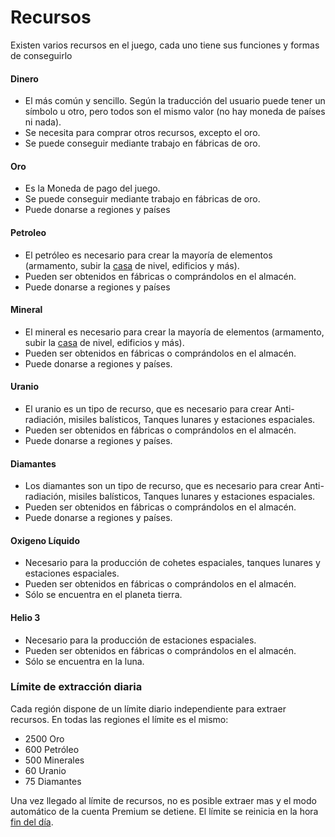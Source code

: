 # Recursos

Existen varios recursos en el juego, cada uno tiene sus funciones y formas de conseguirlo

#### Dinero

- El más común y sencillo. Según la traducción del usuario puede tener un símbolo u otro, pero todos son el mismo valor (no hay moneda de países ni nada).
- Se necesita para comprar otros recursos, excepto el oro.
- Se puede conseguir mediante trabajo en fábricas de oro.

#### Oro

- Es la Moneda de pago del juego.
- Se puede conseguir mediante trabajo en fábricas de oro.
- Puede donarse a regiones y países

#### Petroleo

- El petróleo es necesario para crear la mayoría de elementos (armamento, subir la [casa](../../1.-Perfil/Casa/) de nivel, edificios y más).
- Pueden ser obtenidos en fábricas o comprándolos en el almacén.
- Puede donarse a regiones y países  
    

#### Mineral

- El mineral es necesario para crear la mayoría de elementos (armamento, subir la [casa](../../1.-Perfil/Casa/) de nivel, edificios y más).
- Pueden ser obtenidos en fábricas o comprándolos en el almacén.
- Puede donarse a regiones y países.

#### Uranio

- El uranio es un tipo de recurso, que es necesario para crear Anti-radiación, misiles balísticos, Tanques lunares y estaciones espaciales.
- Pueden ser obtenidos en fábricas o comprándolos en el almacén.
- Puede donarse a regiones y países.

#### Diamantes

- Los diamantes son un tipo de recurso, que es necesario para crear Anti-radiación, misiles balísticos, Tanques lunares y estaciones espaciales.
- Pueden ser obtenidos en fábricas o comprándolos en el almacén.
- Puede donarse a regiones y países.  
    

#### Oxigeno Líquido

- Necesario para la producción de cohetes espaciales, tanques lunares y estaciones espaciales.
- Pueden ser obtenidos en fábricas o comprándolos en el almacén.
- Sólo se encuentra en el planeta tierra.  
    

#### Helio 3

- Necesario para la producción de estaciones espaciales.
- Pueden ser obtenidos en fábricas o comprándolos en el almacén.
- Sólo se encuentra en la luna.

### Límite de extracción diaria

Cada región dispone de un límite diario independiente para extraer recursos. En todas las regiones el límite es el mismo:

- 2500 Oro
- 600 Petróleo
- 500 Minerales
- 60 Uranio
- 75 Diamantes  
    

Una vez llegado al límite de recursos, no es posible extraer mas y el modo automático de la cuenta Premium se detiene. El límite se reinicia en la hora [fin del día](http://lambda-rr.es/fin-del-dia/).